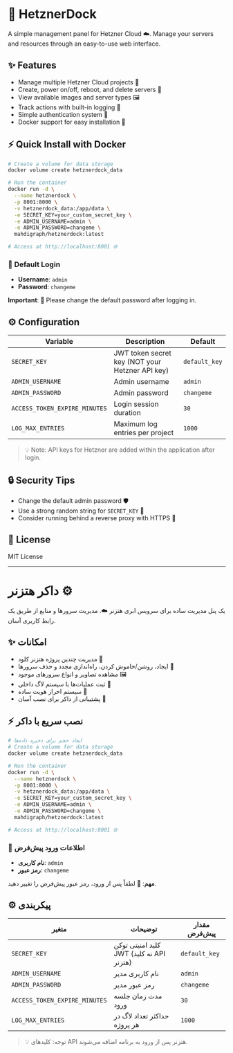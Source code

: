 # 🚀 HetznerDock

A simple management panel for Hetzner Cloud ☁️. Manage your servers and resources through an easy-to-use web interface.

## ✨ Features

* Manage multiple Hetzner Cloud projects 📂
* Create, power on/off, reboot, and delete servers 🔌
* View available images and server types 🖼️
* Track actions with built-in logging 📝
* Simple authentication system 🔐
* Docker support for easy installation 🐳

## ⚡ Quick Install with Docker

```bash
# Create a volume for data storage
docker volume create hetznerdock_data

# Run the container
docker run -d \
  --name hetznerdock \
  -p 8001:8000 \
  -v hetznerdock_data:/app/data \
  -e SECRET_KEY=your_custom_secret_key \
  -e ADMIN_USERNAME=admin \
  -e ADMIN_PASSWORD=changeme \
  mahdigraph/hetznerdock:latest

# Access at http://localhost:8001 🌐
```

### 🔑 Default Login

* **Username**: `admin`
* **Password**: `changeme`

**Important**: 🔄 Please change the default password after logging in.

## ⚙️ Configuration

| Variable                      | Description                                     | Default       |
| ----------------------------- | ----------------------------------------------- | ------------- |
| `SECRET_KEY`                  | JWT token secret key (NOT your Hetzner API key) | `default_key` |
| `ADMIN_USERNAME`              | Admin username                                  | `admin`       |
| `ADMIN_PASSWORD`              | Admin password                                  | `changeme`    |
| `ACCESS_TOKEN_EXPIRE_MINUTES` | Login session duration                          | `30`          |
| `LOG_MAX_ENTRIES`             | Maximum log entries per project                 | `1000`        |

> 💡 Note: API keys for Hetzner are added within the application after login.

## 🔒 Security Tips

* Change the default admin password 🛡️
* Use a strong random string for `SECRET_KEY` 🔑
* Consider running behind a reverse proxy with HTTPS 🔐

## 📜 License

MIT License

---

# داکر هتزنر ⚙️

یک پنل مدیریت ساده برای سرویس ابری هتزنر ☁️. مدیریت سرورها و منابع از طریق یک رابط کاربری آسان.

## ✨ امکانات

* مدیریت چندین پروژه هتزنر کلود 📂
* ایجاد، روشن/خاموش کردن، راه‌اندازی مجدد و حذف سرورها 🔌
* مشاهده تصاویر و انواع سرورهای موجود 🖼️
* ثبت عملیات‌ها با سیستم لاگ داخلی 📝
* سیستم احراز هویت ساده 🔐
* پشتیبانی از داکر برای نصب آسان 🐳

## ⚡ نصب سریع با داکر

```bash
# ایجاد حجم برای ذخیره داده‌ها
# Create a volume for data storage
docker volume create hetznerdock_data

# Run the container
docker run -d \
  --name hetznerdock \
  -p 8001:8000 \
  -v hetznerdock_data:/app/data \
  -e SECRET_KEY=your_custom_secret_key \
  -e ADMIN_USERNAME=admin \
  -e ADMIN_PASSWORD=changeme \
  mahdigraph/hetznerdock:latest

# Access at http://localhost:8001 🌐
```

### 🔑 اطلاعات ورود پیش‌فرض

* **نام کاربری**: `admin`
* **رمز عبور**: `changeme`

**مهم**: 🔄 لطفاً پس از ورود، رمز عبور پیش‌فرض را تغییر دهید.

## ⚙️ پیکربندی

| متغیر                         | توضیحات                                  | مقدار پیش‌فرض |
| ----------------------------- | ---------------------------------------- | ------------- |
| `SECRET_KEY`                  | کلید امنیتی توکن JWT (نه کلید API هتزنر) | `default_key` |
| `ADMIN_USERNAME`              | نام کاربری مدیر                          | `admin`       |
| `ADMIN_PASSWORD`              | رمز عبور مدیر                            | `changeme`    |
| `ACCESS_TOKEN_EXPIRE_MINUTES` | مدت زمان جلسه ورود                       | `30`          |
| `LOG_MAX_ENTRIES`             | حداکثر تعداد لاگ در هر پروژه             | `1000`        |

> 💡 توجه: کلیدهای API هتزنر پس از ورود به برنامه اضافه می‌شوند.
